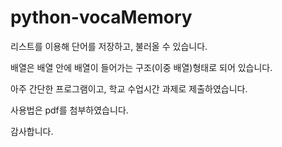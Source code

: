 # python-vocaMemory

리스트를 이용해 단어를 저장하고, 불러올 수 있습니다.



배열은 배열 안에 배열이 들어가는 구조(이중 배열)형태로 되어 있습니다. 

아주 간단한 프로그램이고, 학교 수업시간 과제로 제출하였습니다. 



사용법은 pdf를 첨부하였습니다. 

감사합니다. 



